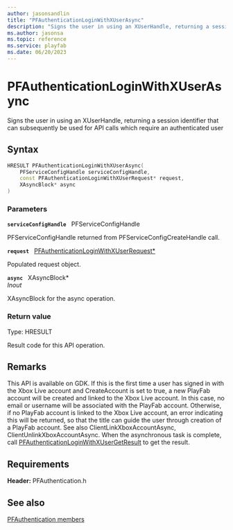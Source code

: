 ```yaml
---
author: jasonsandlin
title: "PFAuthenticationLoginWithXUserAsync"
description: "Signs the user in using an XUserHandle, returning a session identifier that can subsequently be used for API calls which require an authenticated user"
ms.author: jasonsa
ms.topic: reference
ms.service: playfab
ms.date: 06/20/2023
---
```


# PFAuthenticationLoginWithXUserAsync  

Signs the user in using an XUserHandle, returning a session identifier that can subsequently be used for API calls which require an authenticated user  

## Syntax  
  
```cpp
HRESULT PFAuthenticationLoginWithXUserAsync(  
    PFServiceConfigHandle serviceConfigHandle,  
    const PFAuthenticationLoginWithXUserRequest* request,  
    XAsyncBlock* async  
)  
```  
  
### Parameters  
  
**`serviceConfigHandle`** &nbsp; PFServiceConfigHandle  
  
PFServiceConfigHandle returned from PFServiceConfigCreateHandle call.  
  
**`request`** &nbsp; [PFAuthenticationLoginWithXUserRequest*](../../pfauthenticationtypes/structs/pfauthenticationloginwithxuserrequest.md)  
  
Populated request object.  
  
**`async`** &nbsp; XAsyncBlock*  
*_Inout_*  
  
XAsyncBlock for the async operation.  
  
  
### Return value
Type: HRESULT
  
Result code for this API operation.
  
## Remarks  
  
This API is available on GDK. If this is the first time a user has signed in with the Xbox Live account and CreateAccount is set to true, a new PlayFab account will be created and linked to the Xbox Live account. In this case, no email or username will be associated with the PlayFab account. Otherwise, if no PlayFab account is linked to the Xbox Live account, an error indicating this will be returned, so that the title can guide the user through creation of a PlayFab account. See also ClientLinkXboxAccountAsync, ClientUnlinkXboxAccountAsync. When the asynchronous task is complete, call [PFAuthenticationLoginWithXUserGetResult](pfauthenticationloginwithxusergetresult.md) to get the result.
  
## Requirements  
  
**Header:** PFAuthentication.h
  
## See also  
[PFAuthentication members](../pfauthentication_members.md)  

  
  

